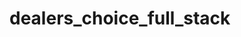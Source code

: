 # dealers_choice_full_stack
<!-- 
x name your database dealers_choice_full_stack
x build your backend with express, pg, sequelize
be creative
build your front end with react, redux, react-redux, redux-thunk, react-router-dom@5, axios and whatever other libraries you might need
make sure to seed your data models so that you can display data on the front-end
allow user to modify backend database via post, delete, and optionally put requests
your application should enable a user to see a list of items, a detail of that item based on a different url, as well as the ability to insert a new item and delete an item.
use this file structure to start out:
    server.js
    src/index.js
    index.html -->

<!-- 
x build a simple Sequelize model and seed some data when the express application starts
x build an express api GET route which can be used by the client to return data from your model
x build out your front end slowly using redux, react-redux, redux-thunk. You can keep things in one file and separate things out as you get things working.
when you are able to show the back end data on the front end, then you should move on
using react-router-dom add a client side route which shows a single item.
add an api POST route on your server which will insert data (you can use faker to make things simpler and you can test this with curl)
add the ability to create data in your react application using a form
x add an api DELETE route on your server which can be used to delete data
x add the ability to destroy data in your react application
deploy
BONUS add an api PUT route on your server which can be used to update data
BONUS add the ability to update data in your react application (for simplicity this might be a boolean property on your model)
BONUS as you get things working, you can refactor- or add functionality or even another model
BONUS you might decide you want to add some links for filtering data based on the url -->

